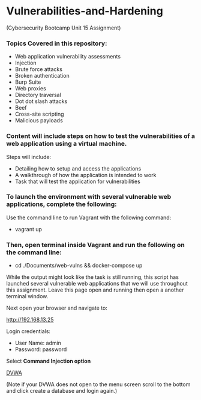 # Vulnerabilities-and-Hardening
(Cybersecurity Bootcamp Unit 15 Assignment)

### Topics Covered in this repository:
- Web application vulnerability assessments
- Injection
- Brute force attacks
- Broken authentication
- Burp Suite
- Web proxies
- Directory traversal
- Dot dot slash attacks
- Beef
- Cross-site scripting
- Malicious payloads

### Content will include steps on how to test the vulnerabilities of a web application using a virtual machine.  
Steps will include:  

- Detailing how to setup and access the applications
- A walkthrough of how the application is intended to work
- Task that will test the application for vulnerabilities

### To launch the environment with several vulnerable web applications, complete the following:

Use the command line to run Vagrant with the following command: 
- vagrant up

### Then, open terminal inside Vagrant and run the following on the command line: 
- cd ./Documents/web-vulns && docker-compose up

While the output might look like the task is still running, this script has launched several vulnerable web applications that we will use throughout this assignment.  Leave this page open and running then open a another terminal window.

Next open your browser and navigate to:

http://192.168.13.25

Login credentials:

- User Name: admin
- Password:  password

Select **Command Injection option** 

[DVWA](https://drive.google.com/file/d/1_A-DWZc2FDJ2X4a0yzG1g_DupryCvRJo/view?usp=sharing)

(Note if your DVWA does not open to the menu screen scroll to the bottom and click create a database and login again.)





